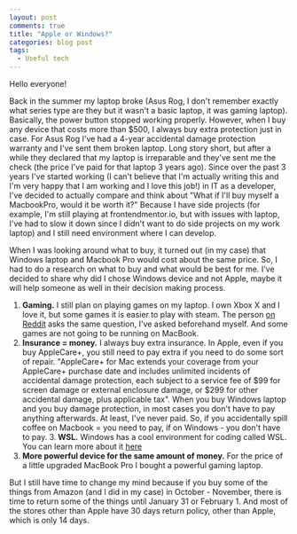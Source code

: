 ```yaml
---
layout: post
comments: true
title: "Apple or Windows?"
categories: blog post
tags:
  - Useful tech
---
```


Hello everyone!

Back in the summer my laptop broke (Asus Rog, I don't remember exactly what series type are they but it wasn't a basic laptop, it was gaming laptop). Basically, the power button stopped working properly. However, when I buy any device that costs more than $500, I always buy extra protection just in case. For Asus Rog I've had a 4-year accidental damage protection warranty and I've sent them broken laptop. Long story short, but after a while they declared that my laptop is irreparable and they've sent me the check (the price I've paid for that laptop 3 years ago). Since over the past 3 years I've started working (I can't believe that I'm actually writing this and I'm very happy that I am working and I love this job!) in IT as a developer, I've decided to actually compare and think about "What if I'll buy myself a MacbookPro, would it be worth it?" Because I have side projects (for example, I'm still playing at frontendmentor.io, but with issues with laptop, I've had to slow it down since I didn't want to do side projects on my work laptop) and I still need environment where I can develop.

When I was looking around what to buy, it turned out (in my case) that Windows laptop and Macbook Pro would cost about the same price. So, I had to do a research on what to buy and what would be best for me. I've decided to share why did I chose Windows device and not Apple, maybe it will help someone as well in their decision making process.

1. <b>Gaming.</b> I still plan on playing games on my laptop. I own Xbox X and I love it, but some games it is easier to play with steam. The person [on Reddit](https://www.reddit.com/r/webdev/comments/u870m2/why_do_people_keep_suggesting_that_mac_is_better/) asks the same question, I've asked beforehand myself. And some games are not going to be running on MacBook.
2. <b>Insurance = money.</b> I always buy extra insurance. In Apple, even if you buy AppleCare+, you still need to pay extra if you need to do some sort of repair. "AppleCare+ for Mac extends your coverage from your AppleCare+ purchase date and includes unlimited incidents of accidental damage protection, each subject to a service fee of $99 for screen damage or external enclosure damage, or $299 for other accidental damage, plus applicable tax". When you buy Windows laptop and you buy damage protection, in most cases you don't have to pay anything afterwards. At least, I've never paid. So, if you accidentally spill coffee on Macbook = you need to pay, if on Windows - you don't have to pay. 3.<b> WSL.</b> Windows has a cool environment for coding called WSL. You can learn more about it [here](https://learn.microsoft.com/en-us/windows/wsl/faq)
3. <b>More powerful device for the same amount of money.</b> For the price of a little upgraded MacBook Pro I bought a powerful gaming laptop.

But I still have time to change my mind because if you buy some of the things from Amazon (and I did in my case) in October - November, there is time to return some of the things until January 31 or February 1. And most of the stores other than Apple have 30 days return policy, other than Apple, which is only 14 days.
